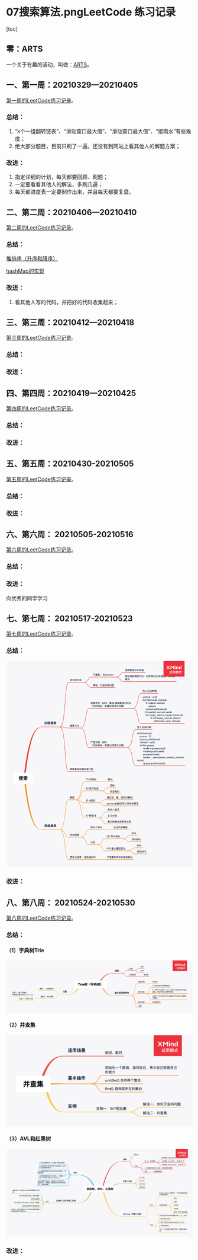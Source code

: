 # 07搜索算法.pngLeetCode 练习记录

[toc]

## 零：ARTS

一个关于有趣的活动，叫做：[ARTS](https://github.com/hefrankeleyn/ARTS/tree/master/document/ARTS.md)。

## 一、第一周：20210329—20210405

[第一周的LeetCode练习记录](https://github.com/hefrankeleyn/ARTS/tree/master/document/2021-04-05-LeetCodeWeek01.md)。

### 总结：

1. “k个一组翻转链表”、“滑动窗口最大值”、“滑动窗口最大值”、“接雨水”有些难度；
2. 绝大部分题目，目前只刷了一遍。还没有到网站上看其他人的解题方案；

### 改进：

1. 指定详细的计划，每天都要回顾、刷题；
2. 一定要看看其他人的解法，多刷几遍；
3. 每天都进度表一定要制作出来，并且每天都要复盘。

## 二、第二周：20210406—20210410

[第二周的LeetCode练习记录](https://github.com/hefrankeleyn/ARTS/tree/master/document/2021-04-10-LeetCodeWeek02.md)。

### 总结：

[堆排序（升序和降序）](https://github.com/hefrankeleyn/ARTS/blob/master/LeetCodeWP/src/main/java/com/hef/week02/homework/MyHeapSort.java)

[hashMap的实现](https://github.com/hefrankeleyn/ARTS/tree/master/document/2021-04-11-hashMap的实现.md)

### 改进：

1. 看其他人写的代码，并把好的代码收集起来；

## 三、第三周：20210412—20210418

[第三周的LeetCode练习记录](https://github.com/hefrankeleyn/ARTS/blob/master/document/2021-04-12-LeetCodeWeek03.md)。

### 总结：


### 改进：


## 四、第四周：20210419—20210425

[第四周的LeetCode练习记录](https://github.com/hefrankeleyn/ARTS/blob/master/document/2021-04-23-LeetCodeWeek04.md)。

### 总结：


### 改进：

## 五、第五周：20210430-20210505

[第五周的LeetCode练习记录](https://github.com/hefrankeleyn/ARTS/blob/master/document/2021-05-03-LeetCodeWeek05.md)。

### 总结：


### 改进：

## 六、第六周： 20210505-20210516

[第六周的LeetCode练习记录](https://github.com/hefrankeleyn/ARTS/blob/master/document/2021-05-16-LeetCodeWeek06.md)。

### 总结：

### 改进：

向优秀的同学学习


## 七、第七周： 20210517-20210523

[第七周的LeetCode练习记录](https://github.com/hefrankeleyn/ARTS/blob/master/document/2021-05-22-LeetCodeWeek07.md)。

### 总结：

![搜索算法](./document/photos/07搜索算法.png)

### 改进：


## 八、第八周： 20210524-20210530

[第八周的LeetCode练习记录](https://github.com/hefrankeleyn/ARTS/blob/master/document/2021-05-22-LeetCodeWeek08.md)。

### 总结：

#### （1）字典树Trie

![字典树](./document/photos/2021-05-31-Trie树（字典树）.png)

#### （2）并查集

![字典树](./document/photos/2021-05-31-并查集.png)


#### （3）AVL和红黑树

![字典树](./document/photos/2021-06-01-高级树、AVL、红黑树.png)

### 改进：


